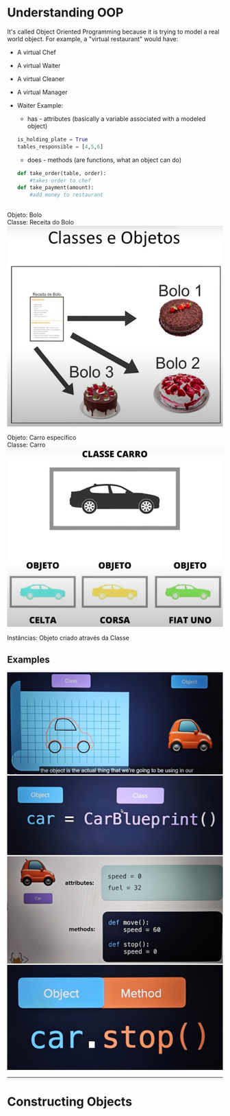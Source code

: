 # Understanding OOP
It's called Object Oriented Programming because it is trying to model a real world object.
For example, a "virtual restaurant" would have:
- A virtual Chef
- A virtual Waiter
- A virtual Cleaner
- A virtual Manager  

- Waiter Example:  
    - has - attributes (basically a variable associated with a modeled object)
    ```py
    is_holding_plate = True
    tables_responsible = [4,5,6]
    ```
    - does - methods (are functions, what an object can do)
    ```py
    def take_order(table, order):
        #takes order to chef
    def take_payment(amount):
        #add money to restaurant
    ```

##
Objeto: Bolo  
Classe: Receita do Bolo  
![alt text](./imgs/image-4.png)

Objeto: Carro específico  
Classe: Carro  
![alt text](./imgs/image-5.png)

Instâncias: Objeto criado através da Classe

## Examples
![txt](./imgs/image.png)
![txt](./imgs/image-1.png)
![txt](./imgs/image-2.png)
![txt](./imgs/image-3.png)

------

# Constructing Objects
